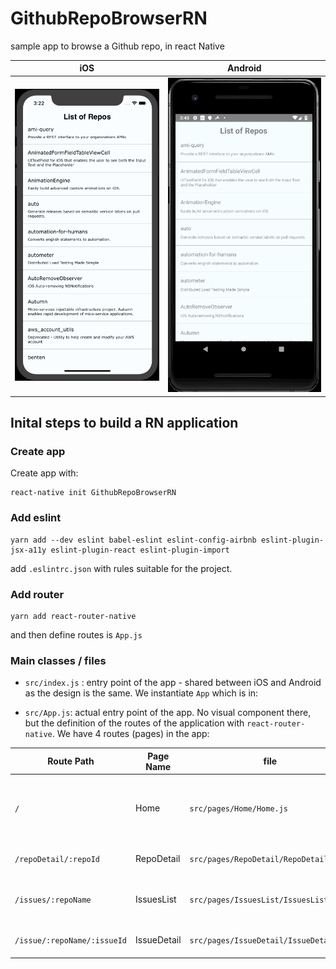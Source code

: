 # GithubRepoBrowserRN
sample app to browse a Github repo, in react Native

| iOS        | Android |
| ------------- |-------- |
| ![Browser App on iOS](https://raw.githubusercontent.com/pcarion/GithubRepoBrowserRN/master/docs/ios-demo.gif) | ![Browser App on Android](https://raw.githubusercontent.com/pcarion/GithubRepoBrowserRN/master/docs/android-demo.gif) |

## Inital steps to build a RN application

### Create app

Create app with:

```
react-native init GithubRepoBrowserRN
```

### Add eslint

```
yarn add --dev eslint babel-eslint eslint-config-airbnb eslint-plugin-jsx-a11y eslint-plugin-react eslint-plugin-import
```

add `.eslintrc.json` with rules suitable for the project.


### Add router

```
yarn add react-router-native
```

and then define routes is `App.js`

### Main classes / files

* `src/index.js` : entry point of the app - shared between iOS and Android as the design is the same. We instantiate `App` which is in:

* `src/App.js`: actual entry point of the app. No visual component there, but the definition of the routes of the application with `react-router-native`. We have 4 routes (pages) in the app:

| Route Path | Page Name | file | quick description |
| ---------- | --------- | ---- | ----------------- |
| `/` | Home | `src/pages/Home/Home.js` | The list of all the repos associated to a user (property `githubRepoUser` in `app.json`) |
| `/repoDetail/:repoId` | RepoDetail | `src/pages/RepoDetail/RepoDetail.js` | Information about a given repository |
| `/issues/:repoName` | IssuesList | `src/pages/IssuesList/IssuesList.js` | List of issues associated to a given repository |
| `/issue/:repoName/:issueId` | IssueDetail | `src/pages/IssueDetail/IssueDetail.js` | Detail information about an issue |

